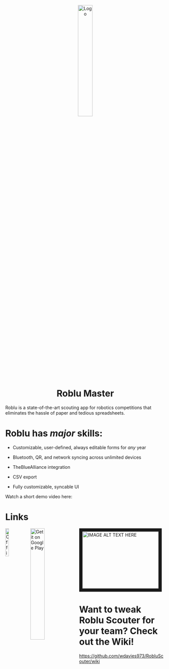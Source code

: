 <p align="center">
    <img alt="Logo" src="https://static1.squarespace.com/static/5981ec5ad482e95a76a4aaab/598754d6db29d60e9d347125/5987a4fde3df285a35d0eacd/1502061822285/slauncher.png?format=500w" width="30%" />
</p>
<h1 align="center">
    Roblu Master
</h1>  
Roblu is a state-of-the-art scouting app for robotics competitions that eliminates the hassle of paper and tedious spreadsheets.

# Roblu has _major_ skills:  

* Customizable, user-defined, always editable forms for _any_ year  

* Bluetooth, QR, and network syncing across unlimited devices  

* TheBlueAlliance integration  

* CSV export  

* Fully customizable, syncable UI  

Watch a short demo video here: 
<h1 align="left">
    Links
</h1>

<p>
            <a href="https://www.roblu.net/">
         <img alt="Official site" src="https://static1.squarespace.com/static/5981ec5ad482e95a76a4aaab/598754d6db29d60e9d347125/5987a4fde3df285a35d0eacd/1502061822285/slauncher.png?format=500w" width="15%" align="left" />
    <a href="https://play.google.com/store/apps/details?id=com.cpjd.roblumaster">
         <img alt="Get it on Google Play" src="https://play.google.com/intl/en_us/badges/images/generic/en_badge_web_generic.png" width="30%" align="left" />
    </a>
    <a href="http://www.youtube.com/watch?feature=player_embedded&v=9j6ysvJJyQg
" target="_blank"><img src="http://img.youtube.com/vi/9j6ysvJJyQg/0.jpg" 
alt="IMAGE ALT TEXT HERE" width="240" height="180" border="10" /></a>

  </a>
</p>

# Want to tweak Roblu Scouter for your team? Check out the Wiki!
https://github.com/wdavies973/RobluScouter/wiki

